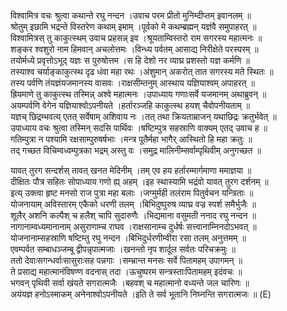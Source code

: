 

  
विश्वामित्र वचः श्रुत्वा कथान्ते रघु नन्दन ।उवाच परम प्रीतो मुनिम्दीप्तम् इवानलम्  ॥   
श्रोतुम् इछामि भद्रन्ते विस्तरेण कथाम् इमाम् ।पूर्वको मे कथम्ब्रह्मन् यज्ञंवै समुपाहरत्  ॥   
विश्वामित्रस् तु काकुत्स्थम् उवाच प्रहसन्न् इव ।श्रूयताम्विस्तरो राम सगरस्य महात्मनः  ॥   
शङ्कर श्वशुरो नाम हिमवान् अचलोत्तमः ।विन्ध्य पर्वतम् आसाद्य निरीक्षेते परस्परम्  ॥   
तयोर्मध्ये प्रवृत्तोऽभूद् यज्ञः स पुरुषोत्तम ।स हि देशो नर व्याघ्र प्रशस्तो यज्ञ कर्मणि  ॥   
तस्याश्व चर्याङ्काकुत्स्थ दृढ धंवा महा रथः ।अंशुमान् अकरोत् तात सगरस्य मते स्थितः  ॥   
तस्य पर्वणि तंयज्ञंयजमानस्य वासवः ।राक्षसीम्तनुम् आस्थाय यज्ञियाश्वम् अपाहरत्  ॥   
ह्रियमाणे तु काकुत्स्थ तस्मिन्न् अश्वे महात्मनः ।उपाध्याय गणाःसर्वे यजमानम् अथाब्रुवन्  ॥   
अयम्पर्वणि वेगेन यज्ञियाश्वोऽपनीयते ।हर्तारञ्जहि काकुत्स्थ हयश् चैवोपनीयताम्  ॥   
यज्ञच् छिद्रम्भवत्य् एतत् सर्वेषाम् अशिवाय नः ।तत् तथा क्रियताम्राजन् यथाछिद्रः क्रतुर्भवेत्  ॥   
उपाध्याय वचः श्रुत्वा तस्मिन् सदसि पार्थिवः ।षष्टिम्पुत्र सहस्राणि वाक्यम् एतद् उवाच ह  ॥   
गतिम्पुत्रा न पश्यामि रक्षसाम्पुरुषर्षभाः ।मन्त्र पूतैर्महा भागैर् आस्थितो हि महा क्रतुः  ॥   
तद् गच्छत विचिम्वध्वम्पुत्रका भद्रम् अस्तु वः ।समुद्र मालिनीम्सर्वाम्पृथिवीम् अनुगच्छत  ॥   
  
यावत् तुरग सन्दर्शस् तावत् खनत मेदिनीम् ।तम् एव हय हर्तारम्मार्गमाणा ममाज्ञया  ॥   
दीक्षितः पौत्र सहितः सोपाध्याय गणो ह्य् अहम् ।इह स्थास्यामि भद्रंवो यावत् तुरग दर्शनम्  ॥   
इत्य् उक्त्वा हृष्ट मनसो राज पुत्रा महा बलाः ।जग्मुर्मही तलंराम पितुर्वचन यन्त्रिताः  ॥   
योजनायाम् अविस्तारम् एकैको धरणी तलम् ।बिभिदुष्पुरुष व्याघ्र वज्र स्पर्श समैर्भुजैः  ॥   
शूलैर् अशनि कल्पैश् च हलैश् चापि सुदारुणैः ।भिद्यमाना वसुमती ननाद रघु नन्दन  ॥   
नागानाम्वध्यमानानाम् असुराणाम्च राघव ।राक्षसानाम्च दुर्धर्षः सत्त्वानाम्निनदोऽभवत्  ॥   
योजनानाम्सहस्राणि षष्टिम्तु रघु नन्दन ।बिभिदुर्धरणीम्वीरा रसा तलम् अनुत्तमम्  ॥   
एवम्पर्वत सम्बाधञ्जम्बू द्वीपन्नृपात्मजाः ।खनन्तो नृप शार्दूल सर्वतः परिचक्रमुः  ॥   
ततो देवाःसगन्धर्वाःसासुराःसह पन्नगाः ।सम्भ्रान्त मनसः सर्वे पितामहम् उपागमन्  ॥   
ते प्रसाद्य महात्मानंविषण्ण वदनास् तदा ।ऊचुष्परम सन्त्रस्ताःपितामहम् इदंवचः  ॥   
भगवन् पृथिवी सर्वा खंयते सगरात्मजैः ।बहवश् च महात्मानो वध्यन्ते जल चारिणः  ॥   
अयंयज्ञ हनोऽस्माकम् अनेनाश्वोऽपनीयते ।इति ते सर्व भूतानि निघ्नन्ति सगरात्मजः  ॥ (E)  

